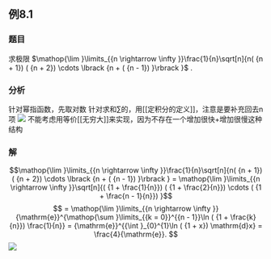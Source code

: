 ## 例8.1
### 题目
求极限 $\mathop{\lim }\limits_{{n \rightarrow \infty }}\frac{1}{n}\sqrt[n]{n( {n + 1}) ( {n + 2}) \cdots \lbrack {n + ( {n - 1}) }\rbrack }$ .
### 分析
针对幂指函数，先取对数
针对求和$\sum$的，用[[定积分的定义]]，注意是要补充回去n项
![](https://img.hwenyi.tech/202410121121483.webp)
不能考虑用等价[[无穷大]]来实现，因为不存在一个增加很快+增加很慢这种结构
### 解
$$\mathop{\lim }\limits_{{n \rightarrow \infty }}\frac{1}{n}\sqrt[n]{n( {n + 1}) ( {n + 2}) \cdots \lbrack {n + ( {n - 1}) }\rbrack } = \mathop{\lim }\limits_{{n \rightarrow \infty }}\sqrt[n]{( {1 + \frac{1}{n}}) ( {1 + \frac{2}{n}}) \cdots ( {1 + \frac{n - 1}{n}}) }$$
$$
= \mathop{\lim }\limits_{{n \rightarrow \infty }}{\mathrm{e}}^{\mathop{\sum }\limits_{{k = 0}}^{{n - 1}}\ln ( {1 + \frac{k}{n}}) \frac{1}{n}} = {\mathrm{e}}^{{\int }_{0}^{1}\ln ( {1 + x}) \mathrm{d}x} = \frac{4}{\mathrm{e}}.
$$
![](https://img.hwenyi.tech/202410121122465.webp)
